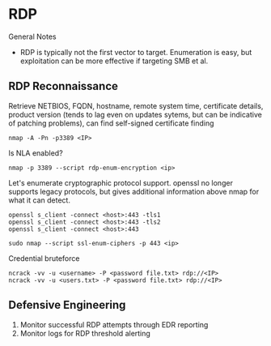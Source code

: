 # RDP
General Notes
* RDP is typically not the first vector to target. Enumeration is easy, but exploitation can be more effective if targeting SMB et al.

## RDP Reconnaissance

Retrieve NETBIOS, FQDN, hostname, remote system time, certificate details, product version (tends to lag even on updates sytems, but can be indicative of patching problems), can find self-signed certificate finding
```
nmap -A -Pn -p3389 <IP>
```

Is NLA enabled?
```
nmap -p 3389 --script rdp-enum-encryption <ip>
```

Let's enumerate cryptographic protocol support. openssl no longer supports legacy protocols, but gives additional information above nmap for what it can detect.
```
openssl s_client -connect <host>:443 -tls1
openssl s_client -connect <host>:443 -tls2
openssl s_client -connect <host>:443
```
```
sudo nmap --script ssl-enum-ciphers -p 443 <ip>
```

Credential bruteforce
```
ncrack -vv -u <username> -P <password file.txt> rdp://<IP>
ncrack -vv -u <users.txt> -P <password file.txt> rdp://<IP>
```

## Defensive Engineering

1) Monitor successful RDP attempts through EDR reporting
2) Monitor logs for RDP threshold alerting
